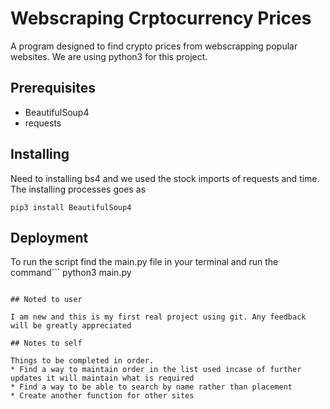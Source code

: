 # Webscraping Crptocurrency Prices

A program designed to find crypto prices from webscrapping popular websites. We are using python3 for this project.

## Prerequisites

* BeautifulSoup4 
* requests

## Installing 

Need to installing bs4 and we used the stock imports of requests and time.
The installing processes goes as
```
pip3 install BeautifulSoup4 
```
## Deployment

To run the script find the main.py file in your terminal and run the command```
python3 main.py
```

## Noted to user

I am new and this is my first real project using git. Any feedback will be greatly appreciated

## Notes to self

Things to be completed in order.
* Find a way to maintain order in the list used incase of further updates it will maintain what is required
* Find a way to be able to search by name rather than placement
* Create another function for other sites 


